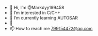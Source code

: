 - 👋 Hi, I’m @Markdyy199458
- 👀 I’m interested in C/C++
- 🌱 I’m currently learning AUTOSAR
- 💞️ 
- 📫 How to reach me 799154472@qq.com

<!---
Markdyy199458/Markdyy199458 is a ✨ special ✨ repository because its `README.md` (this file) appears on your GitHub profile.
You can click the Preview link to take a look at your changes.
--->
